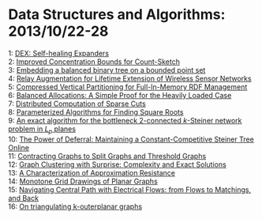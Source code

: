 # Data Structures and Algorithms: 2013/10/22-28  
1: [DEX: Self-healing Expanders](https://doi.org/10.48550/arXiv.1206.1522)  
2: [Improved Concentration Bounds for Count-Sketch](https://doi.org/10.48550/arXiv.1207.5200)  
3: [Embedding a balanced binary tree on a bounded point set](https://doi.org/10.48550/arXiv.1301.3471)  
4: [Relay Augmentation for Lifetime Extension of Wireless Sensor Networks](https://doi.org/10.48550/arXiv.1301.4728)  
5: [Compressed Vertical Partitioning for Full-In-Memory RDF Management](https://doi.org/10.48550/arXiv.1310.4954)  
6: [Balanced Allocations: A Simple Proof for the Heavily Loaded Case](https://doi.org/10.48550/arXiv.1310.5367)  
7: [Distributed Computation of Sparse Cuts](https://doi.org/10.48550/arXiv.1310.5407)  
8: [Parameterized Algorithms for Finding Square Roots](https://doi.org/10.48550/arXiv.1310.5469)  
9: [An exact algorithm for the bottleneck 2-connected $k$-Steiner network  problem in $L_p$ planes](https://doi.org/10.48550/arXiv.1111.2105)  
10: [The Power of Deferral: Maintaining a Constant-Competitive Steiner Tree  Online](https://doi.org/10.48550/arXiv.1307.3757)  
11: [Contracting Graphs to Split Graphs and Threshold Graphs](https://doi.org/10.48550/arXiv.1310.5786)  
12: [Graph Clustering with Surprise: Complexity and Exact Solutions](https://doi.org/10.48550/arXiv.1310.6019)  
13: [A Characterization of Approximation Resistance](https://doi.org/10.48550/arXiv.1305.5500)  
14: [Monotone Grid Drawings of Planar Graphs](https://doi.org/10.48550/arXiv.1310.6084)  
15: [Navigating Central Path with Electrical Flows: from Flows to Matchings,  and Back](https://doi.org/10.48550/arXiv.1307.2205)  
16: [On triangulating k-outerplanar graphs](https://doi.org/10.48550/arXiv.1310.1845)  